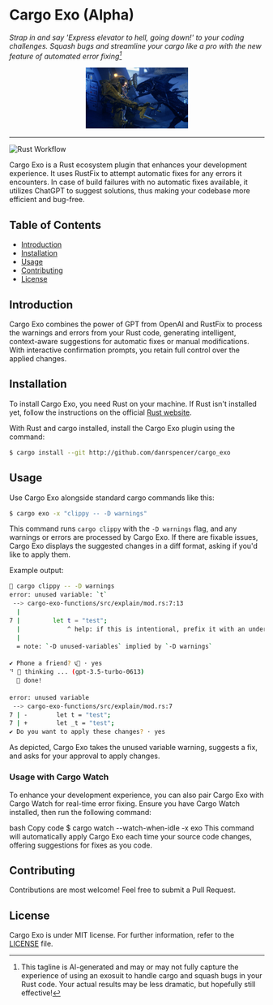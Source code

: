 # Cargo Exo (Alpha)

*Strap in and say 'Express elevator to hell, going down!' to your coding challenges. Squash bugs and streamline your cargo like a pro with the new feature of automated error fixing[^1]*
<p align="center">
 <img src="./resources/images/loader.jpeg" style="width: 40%; height: auto;">
</p>

---

![Rust Workflow](https://github.com/danrspencer/cargo_exo/actions/workflows/rust.yml/badge.svg)

Cargo Exo is a Rust ecosystem plugin that enhances your development experience. It uses RustFix to attempt automatic fixes for any errors it encounters. In case of build failures with no automatic fixes available, it utilizes ChatGPT to suggest solutions, thus making your codebase more efficient and bug-free.

## Table of Contents
- [Introduction](#introduction)
- [Installation](#installation)
- [Usage](#usage)
- [Contributing](#contributing)
- [License](#license)

## Introduction
Cargo Exo combines the power of GPT from OpenAI and RustFix to process the warnings and errors from your Rust code, generating intelligent, context-aware suggestions for automatic fixes or manual modifications. With interactive confirmation prompts, you retain full control over the applied changes.

## Installation

To install Cargo Exo, you need Rust on your machine. If Rust isn't installed yet, follow the instructions on the official [Rust website](https://www.rust-lang.org/tools/install).

With Rust and cargo installed, install the Cargo Exo plugin using the command:

```bash
$ cargo install --git http://github.com/danrspencer/cargo_exo
```

## Usage

Use Cargo Exo alongside standard cargo commands like this:

```bash
$ cargo exo -x "clippy -- -D warnings"
```

This command runs `cargo clippy` with the `-D warnings` flag, and any warnings or errors are processed by Cargo Exo. If there are fixable issues, Cargo Exo displays the suggested changes in a diff format, asking if you'd like to apply them.

Example output:

```bash
🤖 cargo clippy -- -D warnings
error: unused variable: `t`
 --> cargo-exo-functions/src/explain/mod.rs:7:13
  |
7 |         let t = "test";
  |             ^ help: if this is intentional, prefix it with an underscore: `_t`
  |
  = note: `-D unused-variables` implied by `-D warnings`

✔ Phone a friend? 📞🤖 · yes
⠙ 🤖 thinking ... (gpt-3.5-turbo-0613)
  🤖 done!

error: unused variable
 --> cargo-exo-functions/src/explain/mod.rs:7
7 | -        let t = "test";
7 | +        let _t = "test";
✔ Do you want to apply these changes? · yes
```

As depicted, Cargo Exo takes the unused variable warning, suggests a fix, and asks for your approval to apply changes.

### Usage with Cargo Watch

To enhance your development experience, you can also pair Cargo Exo with Cargo Watch for real-time error fixing. Ensure you have Cargo Watch installed, then run the following command:

bash
Copy code
$ cargo watch --watch-when-idle -x exo
This command will automatically apply Cargo Exo each time your source code changes, offering suggestions for fixes as you code.

## Contributing

Contributions are most welcome! Feel free to submit a Pull Request.

## License

Cargo Exo is under MIT license. For further information, refer to the [LICENSE](LICENSE) file.

[^1]: This tagline is AI-generated and may or may not fully capture the experience of using an exosuit to handle cargo and squash bugs in your Rust code. Your actual results may be less dramatic, but hopefully still effective![^2]

[^2]: This explanatory note is also AI-generated. The AI hopes you find the humor in this situation.
